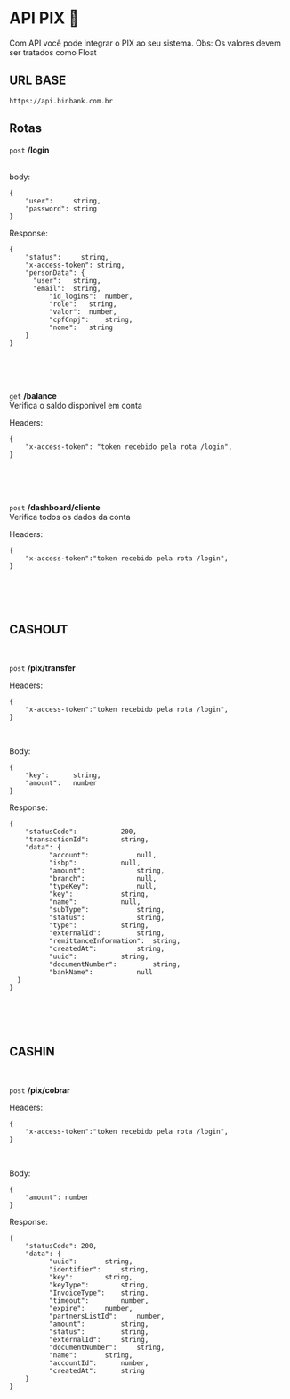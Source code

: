 # API PIX 📜

Com API você pode integrar o PIX ao seu sistema.
Obs: Os valores devem ser tratados como Float

## URL BASE

 `https://api.binbank.com.br`

## Rotas 


 `post` **/login**
<br>
<br> 

body:
```
{	
	"user":		string,
	"password":	string
}
```

Response:
```
{
	"status": 	  string,
  	"x-access-token": string,
  	"personData": {
	  "user": 	string,
	  "email": 	string,
    	  "id_logins": 	number,
    	  "role":	string,
    	  "valor": 	number,
    	  "cpfCnpj": 	string,
    	  "nome": 	string
	}	
}
```


<br>
<br>
<br>

 `get` **/balance**
<br>
Verifica o saldo disponivel em conta

Headers:
```
{
	"x-access-token": "token recebido pela rota /login",
}
```
<br>
<br>
<br>

 `post` **/dashboard/cliente**
<br>
Verifica todos os dados da conta

Headers:
```
{
	"x-access-token":"token recebido pela rota /login",
}
```
<br>
<br>
<br>

## CASHOUT
<br>

 `post` **/pix/transfer**


Headers:
```
{
	"x-access-token":"token recebido pela rota /login",
}
```

<br>

Body:
```
{
	"key": 	    string,
  	"amount":   number
}
```


Response:
```
{
  	"statusCode": 			200,
  	"transactionId":		string,
  	"data": {
    	  "account": 			null,
    	  "isbp": 			null,
    	  "amount": 			string,
    	  "branch": 			null,
    	  "typeKey": 			null,
    	  "key": 			string,
    	  "name": 			null,
    	  "subType": 			string,
    	  "status": 			string,
    	  "type": 			string,
    	  "externalId": 		string,
    	  "remittanceInformation": 	string,
    	  "createdAt": 			string,
    	  "uuid": 			string,
    	  "documentNumber": 		string,
    	  "bankName": 			null
  }
}
```

<br>
<br>
<br>

## CASHIN
<br>

 `post` **/pix/cobrar**


Headers:
```
{
	"x-access-token":"token recebido pela rota /login",
}
```

<br>

Body:
```
{
	"amount": number
}
```

Response:
```
{
	"statusCode": 200,
  	"data": {
    	  "uuid": 		string,
    	  "identifier": 	string,
    	  "key": 		string,
    	  "keyType": 		string,
    	  "InvoiceType":	string,
    	  "timeout": 		number,
    	  "expire":		number,
    	  "partnersListId": 	number,
    	  "amount": 		string,
    	  "status": 		string,
    	  "externalId": 	string,
    	  "documentNumber": 	string,
    	  "name": 		string,
    	  "accountId": 		number,
    	  "createdAt": 		string
	}
}
```


<br>
<br>
<br>



